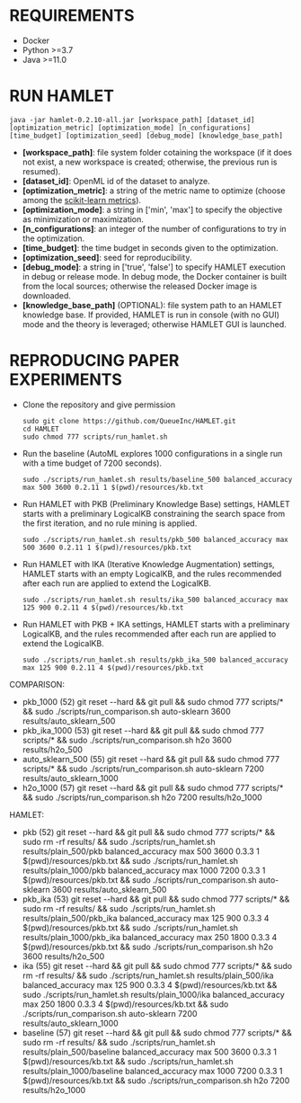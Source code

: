 # REQUIREMENTS
- Docker
- Python >=3.7
- Java >=11.0

# RUN HAMLET

    java -jar hamlet-0.2.10-all.jar [workspace_path] [dataset_id] [optimization_metric] [optimization_mode] [n_configurations] [time_budget] [optimization_seed] [debug_mode] [knowledge_base_path]

- **[workspace_path]**: file system folder cotaining the workspace (if it does not exist, a new workspace is created; otherwise, the previous run is resumed).
- **[dataset_id]**: OpenML id of the dataset to analyze.
- **[optimization_metric]**: a string of the metric name to optimize (choose among the [scikit-learn metrics](https://scikit-learn.org/stable/modules/model_evaluation.html#scoring-parameter)).
- **[optimization_mode]**: a string in ['min', 'max'] to specify the objective as minimization or maximization.
- **[n_configurations]**: an integer of the number of configurations to try in the optimization.
- **[time_budget]**: the time budget in seconds given to the optimization.
- **[optimization_seed]**: seed for reproducibility.
- **[debug_mode]**: a string in ['true', 'false'] to specify HAMLET execution in debug or release mode. In debug mode, the Docker container is built from the local sources; otherwise the released Docker image is downloaded.
- **[knowledge_base_path]** (OPTIONAL): file system path to an HAMLET knowledge base. If provided, HAMLET is run in console (with no GUI) mode and the theory is leveraged; otherwise HAMLET GUI is launched.


# REPRODUCING PAPER EXPERIMENTS

- Clone the repository and give permission

      sudo git clone https://github.com/QueueInc/HAMLET.git
      cd HAMLET
      sudo chmod 777 scripts/run_hamlet.sh

- Run the baseline (AutoML explores 1000 configurations in a single run with a time budget of 7200 seconds).

      sudo ./scripts/run_hamlet.sh results/baseline_500 balanced_accuracy max 500 3600 0.2.11 1 $(pwd)/resources/kb.txt

- Run HAMLET with PKB (Preliminary Knowledge Base) settings, HAMLET starts with a preliminary LogicalKB constraining the search space from the first iteration, and no rule mining is applied.

      sudo ./scripts/run_hamlet.sh results/pkb_500 balanced_accuracy max 500 3600 0.2.11 1 $(pwd)/resources/pkb.txt

- Run HAMLET with IKA (Iterative Knowledge Augmentation) settings, HAMLET starts with an empty LogicalKB, and the rules recommended after each run are applied to extend the LogicalKB.

      sudo ./scripts/run_hamlet.sh results/ika_500 balanced_accuracy max 125 900 0.2.11 4 $(pwd)/resources/kb.txt

- Run HAMLET with PKB + IKA settings, HAMLET starts with a preliminary LogicalKB, and the rules recommended after each run are applied to extend the LogicalKB.

      sudo ./scripts/run_hamlet.sh results/pkb_ika_500 balanced_accuracy max 125 900 0.2.11 4 $(pwd)/resources/pkb.txt




COMPARISON:
- pkb_1000 (52)
git reset --hard && git pull && sudo chmod 777 scripts/* && sudo ./scripts/run_comparison.sh auto-sklearn 3600 results/auto_sklearn_500
- pkb_ika_1000 (53)
git reset --hard && git pull && sudo chmod 777 scripts/* && sudo ./scripts/run_comparison.sh h2o 3600 results/h2o_500
- auto_sklearn_500 (55)
git reset --hard && git pull && sudo chmod 777 scripts/* && sudo ./scripts/run_comparison.sh auto-sklearn 7200 results/auto_sklearn_1000
- h2o_1000 (57)
git reset --hard && git pull && sudo chmod 777 scripts/* && sudo ./scripts/run_comparison.sh h2o 7200 results/h2o_1000

HAMLET:
- pkb (52)
git reset --hard && git pull && sudo chmod 777 scripts/* && sudo rm -rf results/ && sudo ./scripts/run_hamlet.sh results/plain_500/pkb balanced_accuracy max 500 3600 0.3.3 1 $(pwd)/resources/pkb.txt && sudo ./scripts/run_hamlet.sh results/plain_1000/pkb balanced_accuracy max 1000 7200 0.3.3 1 $(pwd)/resources/pkb.txt && sudo ./scripts/run_comparison.sh auto-sklearn 3600 results/auto_sklearn_500
- pkb_ika (53)
git reset --hard && git pull && sudo chmod 777 scripts/* && sudo rm -rf results/ && sudo ./scripts/run_hamlet.sh results/plain_500/pkb_ika balanced_accuracy max 125 900 0.3.3 4 $(pwd)/resources/pkb.txt && sudo ./scripts/run_hamlet.sh results/plain_1000/pkb_ika balanced_accuracy max 250 1800 0.3.3 4 $(pwd)/resources/pkb.txt && sudo ./scripts/run_comparison.sh h2o 3600 results/h2o_500
- ika (55)
git reset --hard && git pull && sudo chmod 777 scripts/* && sudo rm -rf results/ && sudo ./scripts/run_hamlet.sh results/plain_500/ika balanced_accuracy max 125 900 0.3.3 4 $(pwd)/resources/kb.txt && sudo ./scripts/run_hamlet.sh results/plain_1000/ika balanced_accuracy max 250 1800 0.3.3 4 $(pwd)/resources/kb.txt && sudo ./scripts/run_comparison.sh auto-sklearn 7200 results/auto_sklearn_1000
- baseline (57)
git reset --hard && git pull && sudo chmod 777 scripts/* && sudo rm -rf results/ && sudo ./scripts/run_hamlet.sh results/plain_500/baseline balanced_accuracy max 500 3600 0.3.3 1 $(pwd)/resources/kb.txt && sudo ./scripts/run_hamlet.sh results/plain_1000/baseline balanced_accuracy max 1000 7200 0.3.3 1 $(pwd)/resources/kb.txt && sudo ./scripts/run_comparison.sh h2o 7200 results/h2o_1000


